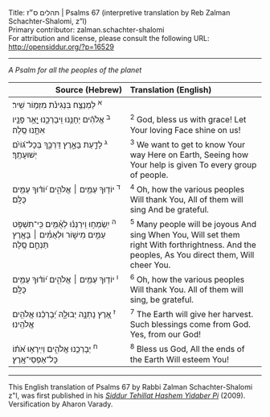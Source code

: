 <html>
<head></head>
<body>
Title: תהלים ס״ז | Psalms 67 (interpretive translation by Reb Zalman Schachter-Shalomi, z”l)<br />
Primary contributor: zalman.schachter-shalomi<br />
For attribution and license, please consult the following URL: <a href="http://opensiddur.org/?p=16529">http://opensiddur.org/?p=16529</a>
<p />
<hr />

<div class="english" lang="en"><em>A Psalm for all the peoples of the planet</em></div>

<table style="margin-left: auto;margin-right: auto;" class="draggable">
<thead><tr><th id="x" style="text-align: right;">Source (Hebrew)</th><th style="text-align: left;">Translation (English)</th></tr></thead>
<tbody>
<tr>
<td style="vertical-align:top;" width="46%">
<div class="liturgy" lang="he">
<sup>א</sup>&nbsp;לַמְנַצֵּ֥ח בִּנְגִינֹ֗ת מִזְמ֥וֹר שִֽׁיר׃
</span></div>
</td>
 
<td style="vertical-align:top;" width="53%">
<div class="english" lang="en">

</div></td>
</tr>


<tr>
<td style="vertical-align:top;" width="46%">
<div class="liturgy" lang="he">
<sup>ב</sup>&nbsp;אֱלֹהִ֗ים יְחָנֵּ֥נוּ וִֽיבָרְכֵ֑נוּ 
יָ֤אֵ֥ר פָּנָ֖יו אִתָּ֣נוּ סֶֽלָה׃
</span></div>
</td>
 
<td style="vertical-align:top;" width="53%">
<div class="english" lang="en">
<sup>2</sup>&nbsp;God, bless us with grace!
Let Your loving Face shine on us!
</div></td>
</tr>


<tr>
<td style="vertical-align:top;" width="46%">
<div class="liturgy" lang="he">
<sup>ג</sup>&nbsp;לָדַ֣עַת 
בָּאָ֣רֶץ דַּרְכֶּ֑ךָ 
בְּכָל־גּ֝וֹיִ֗ם 
יְשׁוּעָתֶֽךָ׃
</span></div>
</td>
 
<td style="vertical-align:top;" width="53%">
<div class="english" lang="en">
<sup>3</sup>&nbsp;We want to get to know Your way
Here on Earth,
Seeing how Your help is given
To every group of people.
</div></td>
</tr>


<tr>
<td style="vertical-align:top;" width="46%">
<div class="liturgy" lang="he">
<sup>ד</sup>&nbsp;יוֹד֖וּךָ 
עַמִּ֥ים ׀ אֱלֹהִ֑ים 
י֝וֹד֗וּךָ 
עַמִּ֥ים כֻּלָּֽם׃
</span></div>
</td>
 
<td style="vertical-align:top;" width="53%">
<div class="english" lang="en">
<sup>4</sup>&nbsp;Oh, how the various peoples 
Will thank You,
All of them will sing 
And be grateful.
</div></td>
</tr>


<tr>
<td style="vertical-align:top;" width="46%">
<div class="liturgy" lang="he">
<sup>ה</sup>&nbsp;יִֽשְׂמְח֥וּ 
וִֽירַנְּנ֗וּ לְאֻ֫מִּ֥ים 
כִּֽי־תִשְׁפֹּ֣ט 
עַמִּ֣ים מִישׁ֑וֹר 
וּלְאֻמִּ֓ים ׀ בָּאָ֖רֶץ 
תַּנְחֵ֣ם 
סֶֽלָה׃
</span></div>
</td>
 
<td style="vertical-align:top;" width="53%">
<div class="english" lang="en">
<sup>5</sup>&nbsp;Many people will be joyous 
And sing 
When You, Will set them right
With forthrightness.
And the peoples, 
As You direct them,
Will cheer You.
</div></td>
</tr>


<tr>
<td style="vertical-align:top;" width="46%">
<div class="liturgy" lang="he">
<sup>ו</sup>&nbsp;יוֹד֖וּךָ עַמִּ֥ים ׀ 
אֱלֹהִ֑ים 
י֝וֹד֗וּךָ עַמִּ֥ים כֻּלָּֽם׃
</span></div>
</td>
 
<td style="vertical-align:top;" width="53%">
<div class="english" lang="en">
<sup>6</sup>&nbsp;Oh, how the various peoples 
Will thank You.
All of them will sing, be grateful.
</div></td>
</tr>


<tr>
<td style="vertical-align:top;" width="46%">
<div class="liturgy" lang="he">
<sup>ז</sup>&nbsp;אֶ֭רֶץ נָתְנָ֣ה יְבוּלָ֑הּ 
יְ֝בָרְכֵ֗נוּ אֱלֹהִ֥ים 
אֱלֹהֵֽינוּ׃
</span></div>
</td>
 
<td style="vertical-align:top;" width="53%">
<div class="english" lang="en">
<sup>7</sup>&nbsp;The Earth will give her harvest.
Such blessings come from God.
Yes, from our God!
</div></td>
</tr>


<tr>
<td style="vertical-align:top;" width="46%">
<div class="liturgy" lang="he">
<sup>ח</sup>&nbsp;יְבָרְכֵ֥נוּ אֱלֹהִ֑ים 
וְיִֽירְא֥וּ אֹ֝ת֗וֹ 
כָּל־אַפְסֵי־אָֽרֶץ׃
</span></div>
</td>
 
<td style="vertical-align:top;" width="53%">
<div class="english" lang="en">
<sup>8</sup>&nbsp;Bless us God,
All the ends of the Earth 
Will esteem You!
</div></td>
</tr>
</tbody></table>

<hr />

This English translation of Psalms 67 by Rabbi Zalman Schachter-Shalomi z"l, was first published in his <em><a href="https://opensiddur.org/siddurim/ha-ari/neo-hasidut/reb-zalmans-open-siddur-tehillat-hashem/">Siddur Tehillat Hashem Yidaber Pi</a></em> (2009). Versification by Aharon Varady.
</body>
</html>